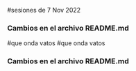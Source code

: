 #sesiones de 7 Nov 2022

### Cambios en el archivo README.md
#que onda vatos
#que onda vatos
### Cambios en el archivo README.md
